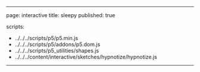
---
page: interactive
title: sleepy
published: true

scripts:
  - ../../../scripts/p5/p5.min.js
  - ../../../scripts/p5/addons/p5.dom.js
  - ../../../scripts/p5_utilities/shapes.js
  - ../../../content/interactive/sketches/hypnotize/hypnotize.js
---

<div id="sketch" class="pl-5">
  <div id="hypnotize-holder">
  </div>
</div>
